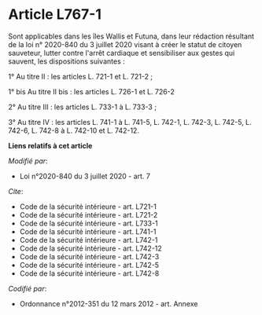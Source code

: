 # Article L767-1

Sont applicables dans les îles Wallis et Futuna, dans leur rédaction résultant de la loi n° 2020-840 du 3 juillet 2020 visant
à créer le statut de citoyen sauveteur, lutter contre l'arrêt cardiaque et sensibiliser aux gestes qui sauvent, les
dispositions suivantes :

1° Au titre II : les articles L. 721-1 et L. 721-2 ;

1° bis Au titre II bis : les articles L. 726-1 et L. 726-2

2° Au titre III : les articles L. 733-1 à L. 733-3 ; 

3° Au titre IV : les articles L. 741-1 à L. 741-5, 
L. 742-1, L. 742-3, L. 742-5, L. 742-6, L. 742-8 à L. 742-10 et L. 742-12.

**Liens relatifs à cet article**

_Modifié par_:

  - Loi n°2020-840 du 3 juillet 2020 - art. 7

_Cite_:

  - Code de la sécurité intérieure - art. L721-1
  - Code de la sécurité intérieure - art. L721-2
  - Code de la sécurité intérieure - art. L733-1
  - Code de la sécurité intérieure - art. L741-1
  - Code de la sécurité intérieure - art. L742-1
  - Code de la sécurité intérieure - art. L742-12
  - Code de la sécurité intérieure - art. L742-3
  - Code de la sécurité intérieure - art. L742-5
  - Code de la sécurité intérieure - art. L742-8

_Codifié par_:

  - Ordonnance n°2012-351 du 12 mars 2012 - art. Annexe
